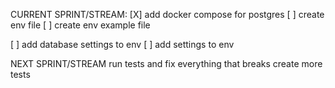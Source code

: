 CURRENT SPRINT/STREAM:
[X] add docker compose for postgres
[ ] create env file
[ ] create env example file

[ ] add database settings to env
[ ] add settings to env

NEXT SPRINT/STREAM
run tests and fix everything that breaks
create more tests
